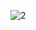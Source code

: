 ![2](https://user-images.githubusercontent.com/66210618/100915938-bee49400-34dd-11eb-9bc9-289ce8f48fa4.png)

